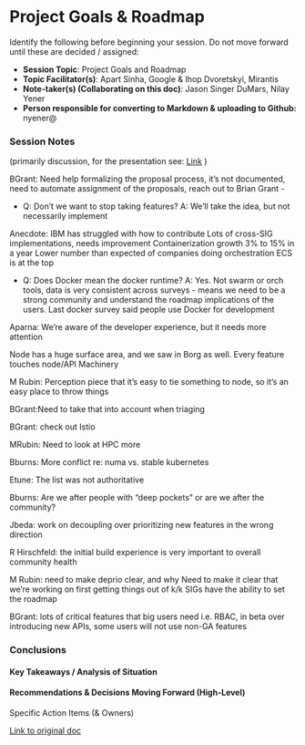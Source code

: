 Project Goals & Roadmap
=======================

Identify the following before beginning your session. Do not move
forward until these are decided / assigned:

-   **Session Topic**: Project Goals and Roadmap
-   **Topic Facilitator(s)**: Apart Sinha, Google & Ihop Dvoretskyi,
    Mirantis
-   **Note-taker(s) (Collaborating on this doc)**: Jason Singer DuMars,
    Nilay Yener
-   **Person responsible for converting to Markdown & uploading to
    Github:** nyener@

### Session Notes

(primarily discussion, for the presentation see:
    [Link](https://docs.google.com/presentation/d/1XXHk-oy-8eeqGMGRHQwOolOV4hFHlLu-KDpoXuU-C74/edit?usp=drivesdk)
    )

BGrant: Need help formalizing the proposal process, it’s not documented,
need to automate assignment of the proposals, reach out to Brian Grant -

-   Q: Don’t we want to stop taking features? A: We’ll take the idea,
    but not necessarily implement

Anecdote: IBM has struggled with how to contribute Lots of cross-SIG
implementations, needs improvement Containerization growth 3% to 15% in
a year Lower number than expected of companies doing orchestration ECS
is at the top

-   Q: Does Docker mean the docker runtime? A: Yes. Not swarm or orch
    tools, data is very consistent across surveys - means we need to be
    a strong community and understand the roadmap implications of the
    users. Last docker survey said people use Docker for development

Aparna: We’re aware of the developer experience, but it needs more
attention

Node has a huge surface area, and we saw in Borg as well. Every feature
touches node/API Machinery 

M Rubin: Perception piece that it’s easy to tie something to node, so it’s an easy place to throw things 

BGrant:Need to take that into account when triaging 

BGrant: check out Istio

MRubin: Need to look at HPC more 

Bburns: More conflict re: numa vs.
stable kubernetes 

Etune: The list was not authoritative 

Bburns: Are we after people with “deep pockets” or are we after the community? 

Jbeda:
work on decoupling over prioritizing new features in the wrong direction

R Hirschfeld: the initial build experience is very important to overall
community health 

M Rubin: need to make deprio clear, and why Need to
make it clear that we’re working on first getting things out of k/k SIGs
have the ability to set the roadmap 

BGrant: lots of critical features
that big users need i.e. RBAC, in beta over introducing new APIs, some
users will not use non-GA features

### Conclusions

#### Key Takeaways / Analysis of Situation

#### Recommendations & Decisions Moving Forward (High-Level)

Specific Action Items (& Owners)

[Link to original
doc](https://docs.google.com/document/d/1tIGA2V04C7iAqvMvUa_udy2pPbbWEr6qqlC1piMazjg/edit?usp=sharing)

